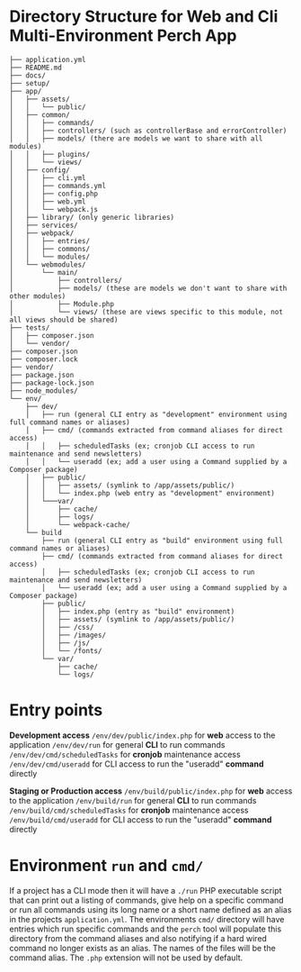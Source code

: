 # Directory Structure for Web and Cli Multi-Environment Perch App

```
├── application.yml
├── README.md
├── docs/
├── setup/
├── app/
│   ├── assets/
│   │   └── public/
│   ├── common/
│   │   ├── commands/
│   │   ├── controllers/ (such as controllerBase and errorController)
│   │   ├── models/ (there are models we want to share with all modules)
│   │   ├── plugins/
│   │   └── views/
│   ├── config/
│   │   ├── cli.yml
│   │   ├── commands.yml
│   │   ├── config.php
│   │   ├── web.yml
│   │   └── webpack.js
│   ├── library/ (only generic libraries)
│   ├── services/
│   ├── webpack/
│   │   ├── entries/
│   │   ├── commons/
│   │   └── modules/
│   └── webmodules/
│       └── main/
│           ├── controllers/
│           ├── models/ (these are models we don't want to share with other modules)
│           ├── Module.php
│           └── views/ (these are views specific to this module, not all views should be shared)
├── tests/
│   ├── composer.json
│   └── vendor/
├── composer.json
├── composer.lock
├── vendor/
├── package.json
├── package-lock.json
├── node_modules/
└── env/
    ├── dev/
    │   ├── run (general CLI entry as "development" environment using full command names or aliases)
    │   ├── cmd/ (commands extracted from command aliases for direct access)
    │   │   ├── scheduledTasks (ex; cronjob CLI access to run maintenance and send newsletters)
    │   │   └── useradd (ex; add a user using a Command supplied by a Composer package)
    │   ├── public/
    │   │   ├── assets/ (symlink to /app/assets/public/)
    │   │   └── index.php (web entry as "development" environment)
    │   └───var/
    │       ├── cache/
    │       ├── logs/
    │       └── webpack-cache/
    └── build
        ├── run (general CLI entry as "build" environment using full command names or aliases)
        ├── cmd/ (commands extracted from command aliases for direct access)
        │   ├── scheduledTasks (ex; cronjob CLI access to run maintenance and send newsletters)
        │   └── useradd (ex; add a user using a Command supplied by a Composer package)
        ├── public/
        │   ├── index.php (entry as "build" environment)
        │   ├── assets/ (symlink to /app/assets/public/)
        │   ├── /css/
        │   ├── /images/
        │   ├── /js/
        │   └── /fonts/
        └── var/
            ├── cache/
            └── logs/
```

# Entry points

**Development access**
`/env/dev/public/index.php` for **web** access to the application
`/env/dev/run` for general **CLI** to run commands
`/env/dev/cmd/scheduledTasks` for **cronjob** maintenance access
`/env/dev/cmd/useradd` for CLI access to run the "useradd" **command** directly

**Staging or Production access**
`/env/build/public/index.php` for **web** access to the application
`/env/build/run` for general **CLI** to run commands
`/env/build/cmd/scheduledTasks` for **cronjob** maintenance access
`/env/build/cmd/useradd` for CLI access to run the "useradd" **command** directly

# Environment `run` and `cmd/`

If a project has a CLI mode then it will have a `./run` PHP executable script that can print out a listing of commands, give help on a specific command or run all commands using its long name or a short name defined as an alias in the projects `application.yml`.  The environments `cmd/` directory will have entries which run specific commands and the `perch` tool will populate this directory from the command aliases and also notifying if a hard wired command no longer exists as an alias.  The names of the files will be the command alias.  The `.php` extension will not be used by default.

